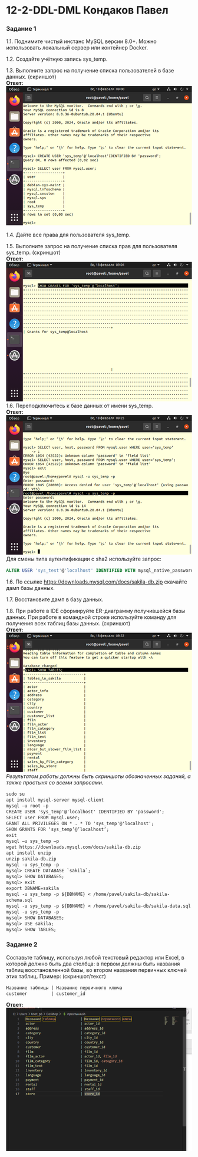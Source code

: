# 12-2-DDL-DML  Кондаков Павел  

### Задание 1
1.1. Поднимите чистый инстанс MySQL версии 8.0+. Можно использовать локальный сервер или контейнер Docker.  

1.2. Создайте учётную запись sys_temp.   

1.3. Выполните запрос на получение списка пользователей в базе данных. (скриншот)  
**Ответ:**  
![alt text](https://github.com/PavelKondakov22/12-2-DDL-DML/blob/main/s1.png)  

1.4. Дайте все права для пользователя sys_temp.   

1.5. Выполните запрос на получение списка прав для пользователя sys_temp. (скриншот)  
**Ответ:**  
![alt text](https://github.com/PavelKondakov22/12-2-DDL-DML/blob/main/s2.png)  
1.6. Переподключитесь к базе данных от имени sys_temp.  
**Ответ:**  
![alt text](https://github.com/PavelKondakov22/12-2-DDL-DML/blob/main/s3.png)
Для смены типа аутентификации с sha2 используйте запрос:   
```sql
ALTER USER 'sys_test'@'localhost' IDENTIFIED WITH mysql_native_password BY 'password';  
```
1.6. По ссылке https://downloads.mysql.com/docs/sakila-db.zip скачайте дамп базы данных.  

1.7. Восстановите дамп в базу данных.  

1.8. При работе в IDE сформируйте ER-диаграмму получившейся базы данных. При работе в командной строке используйте команду для получения всех таблиц базы данных. (скриншот)  
**Ответ:**  
![alt text](https://github.com/PavelKondakov22/12-2-DDL-DML/blob/main/s4.png)  
*Результатом работы должны быть скриншоты обозначенных заданий, а также простыня со всеми запросами.*  
```
sudo su  
apt install mysql-server mysql-client  
mysql –u root –p  
CREATE USER 'sys_temp'@'localhost' IDENTIFIED BY 'password';  
SELECT user FROM mysql.user;  
GRANT ALL PRIVILEGES ON * . * TO 'sys_temp'@'localhost';  
SHOW GRANTS FOR ‘sys_temp’@’localhost’;  
exit  
mysql –u sys_temp –p
wget https://downloads.mysql.com/docs/sakila-db.zip  
apt install unzip  
unzip sakila-db.zip  
mysql -u sys_temp -p  
mysql> CREATE DATABASE `sakila`;  
mysql> SHOW DATABASES;  
mysql> exit  
export DBNAME=sakila  
mysql -u sys_temp -p ${DBNAME} < /home/pavel/sakila-db/sakila-schema.sql  
mysql -u sys_temp -p ${DBNAME} < /home/pavel/sakila-db/sakila-data.sql  
mysql -u sys_temp -p  
mysql> SHOW DATABASES;  
mysql> USE sakila;  
mysql> SHOW TABLES;  
  ```
### Задание 2
Составьте таблицу, используя любой текстовый редактор или Excel, в которой должно быть два столбца: в первом должны быть названия таблиц восстановленной базы, во втором названия первичных ключей этих таблиц. Пример: (скриншот/текст)
```
Название таблицы | Название первичного ключа
customer         | customer_id
```
**Ответ:**  
![alt text](https://github.com/PavelKondakov22/12-2-DDL-DML/blob/main/s6.png)  
